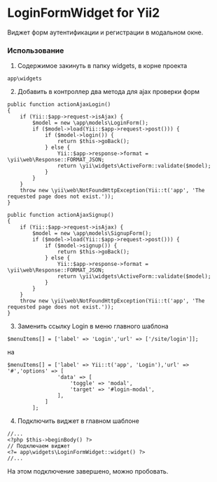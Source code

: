 # LoginFormWidget for Yii2

Виджет форм аутентификации и регистрации в модальном окне.

### Использование
1. Содержимое закинуть в папку widgets, в корне проекта
```
app\widgets
```
2. Добавить в контроллер два метода для ajax проверки форм
```
public function actionAjaxLogin()
{
    if (Yii::$app->request->isAjax) {
        $model = new \app\models\LoginForm();
        if ($model->load(Yii::$app->request->post())) {
            if ($model->login()) {
                return $this->goBack();
            } else {
                Yii::$app->response->format = \yii\web\Response::FORMAT_JSON;
                return \yii\widgets\ActiveForm::validate($model);
            }
        }
    }
    throw new \yii\web\NotFoundHttpException(Yii::t('app', 'The requested page does not exist.'));
}

public function actionAjaxSignup()
{
    if (Yii::$app->request->isAjax) {
        $model = new \app\models\SignupForm();
        if ($model->load(Yii::$app->request->post())) {
            if ($model->signup()) {
                return $this->goBack();
            } else {
                Yii::$app->response->format = \yii\web\Response::FORMAT_JSON;
                return \yii\widgets\ActiveForm::validate($model);
            }
        }
    }
    throw new \yii\web\NotFoundHttpException(Yii::t('app', 'The requested page does not exist.'));
}    
```
3. Заменить ссылку Login в меню главного шаблона
```
$menuItems[] = ['label' => 'Login','url' => ['/site/login']];
```
на
```
$menuItems[] = ['label' => Yii::t('app', 'Login'),'url' => '#','options' => [
                'data' => [
                    'toggle' => 'modal',
                    'target' => '#login-modal',
                ],
            ]
        ];
```
4. Подключить виджет в главном шаблоне
```
//...
<?php $this->beginBody() ?>
// Подключаем виджет
<?= app\widgets\LoginFormWidget::widget() ?>
//...
```
На этом подключение завершено, можно пробовать.
